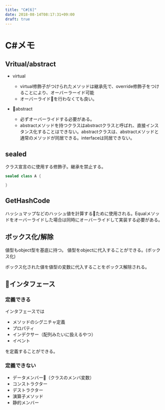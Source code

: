 ```yaml
---
title: "C#[6]"
date: 2018-08-14T08:17:31+09:00
draft: true
---
```


# C#メモ

## Vritual/abstract

- virtual
  - virtual修飾子がつけられたメソッドは継承先で、override修飾子をつけることにより、オーバーラーイド可能
  - オーバーライドを行わなくても良い。

- abstract
  - 必ずオーバーライドする必要がある。
  - abstractメソッドを持つクラスはabstractクラスと呼ばれ、直接インスタンス化することはできない。abstractクラスは、abstractメソッドと通常のメソッドが同居できる。interfaceは同居できない。

## sealed

クラス宣言のに使用する修飾子。継承を禁止する。

```C#
sealed class A {

}
```

## GetHashCode

ハッシュマップなどのハッシュ値を計算するために使用される。Equalメソッドをオーバーライドした場合は同時にオーバーライドして実装する必要がある。

## ボックス化/解除

値型もobject型を基底に持つ。
値型をobjectに代入することができる。(ボックス化)

ボックス化された値を値型の変数に代入することをボックス解除される。

## インタフェース

### 定義できる

インタフェースでは

- メソッドのシグニチャ定義
- プロパティ
- インデクサー（配列みたいに扱えるやつ）
- イベント

を定義することができる。

### 定義できない

- データメンバー（クラスのメンバ変数）
- コンストラクター
- デストラクター
- 演算子メソッド
- 静的メンバー